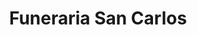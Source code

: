 ---
title: "Funeraria San Carlos"
url: /tegucigalpa/funeraria-san-carlos/
shop: directores de funerarias
---